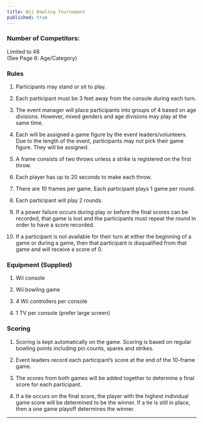 ```yaml
---
title: Wii Bowling Tournament
published: true
---
```

### Number of Competitors:

Limited to 48  
(See Page 6: Age/Category)

### Rules

1.  Participants may stand or sit to play.
    
2.  Each participant must be 3 feet away from the console during each turn.
    
3.  The event manager will place participants into groups of 4 based on age divisions. However, mixed genders and age divisions may play at the same time.
    
4.  Each will be assigned a game figure by the event leaders/volunteers. Due to the length of the event, participants may not pick their game figure. They will be assigned.
    
5.  A frame consists of two throws unless a strike is registered on the first throw.
    
6.  Each player has up to 20 seconds to make each throw.
    
7.  There are 10 frames per game. Each participant plays 1 game per round.
    
8.  Each participant will play 2 rounds.
    
9.  If a power failure occurs during play or before the final scores can be recorded, that game is lost and the participants must repeat the round in order to have a score recorded.
    
10.  If a participant is not available for their turn at either the beginning of a game or during a game, then that participant is disqualified from that game and will receive a score of 0.
    

### Equipment (Supplied)

1.  Wii console
    
2.  Wii bowling game
    
3.  4 Wii controllers per console
    
4.  1 TV per console (prefer large screen)
    

### Scoring

1.  Scoring is kept automatically on the game. Scoring is based on regular bowling points including pin counts, spares and strikes.
    
2.  Event leaders record each participant’s score at the end of the 10-frame game.
    
3.  The scores from both games will be added together to determine a final score for each participant.
    
4.  If a tie occurs on the final score, the player with the highest individual game score will be determined to be the winner. If a tie is still in place, then a one game playoff determines the winner.
    

* * *
